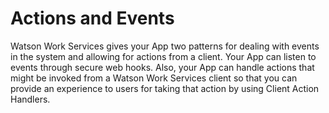 # Actions and Events

Watson Work Services gives your App two patterns for dealing with events in the system and allowing for actions from a client. Your App can listen to events through secure web hooks. Also, your App can handle actions that might be invoked from a Watson Work Services client so that you can provide an experience to users for taking that action by using Client Action Handlers.






